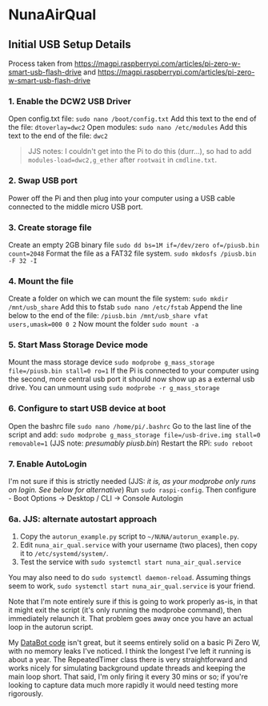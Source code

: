 # NunaAirQual

## Initial USB Setup Details

Process taken from https://magpi.raspberrypi.com/articles/pi-zero-w-smart-usb-flash-drive and https://magpi.raspberrypi.com/articles/pi-zero-w-smart-usb-flash-drive

### 1. Enable the DCW2 USB Driver

Open config.txt file: `sudo nano /boot/config.txt`
Add this text to the end of the file: `dtoverlay=dwc2`
Open modules: `sudo nano /etc/modules`
Add this text to the end of the file: `dwc2`

> JJS notes:
> I couldn't get into the Pi to do this (durr...), so had to add `modules-load=dwc2,g_ether` after `rootwait` in `cmdline.txt`.

### 2. Swap USB port

Power off the Pi and then plug into your computer using a USB cable connected to the middle micro USB port.

### 3. Create storage file

Create an empty 2GB binary file `sudo dd bs=1M if=/dev/zero of=/piusb.bin count=2048`
Format the file as a FAT32 file system. `sudo mkdosfs /piusb.bin -F 32 -I`

### 4. Mount the file

Create a folder on which we can mount the file system: `sudo mkdir /mnt/usb_share`
Add this to fstab `sudo nano /etc/fstab` Append the line below to the end of the file: `/piusb.bin /mnt/usb_share vfat users,umask=000 0 2`
Now mount the folder `sudo mount -a`

### 5. Start Mass Storage Device mode

Mount the mass storage device `sudo modprobe g_mass_storage file=/piusb.bin stall=0 ro=1`
If the Pi is connected to your computer using the second, more central usb port it should now show up as a external usb drive.
You can unmount using `sudo modprobe -r g_mass_storage`

### 6. Configure to start USB device at boot

Open the bashrc file `sudo nano /home/pi/.bashrc`
Go to the last line of the script and add: `sudo modprobe g_mass_storage file=/usb-drive.img stall=0 removable=1` (JJS note: *presumably piusb.bin*)
Restart the RPi: `sudo reboot`

### 7. Enable AutoLogin

I'm not sure if this is strictly needed (JJS: *it is, as your modprobe only runs on login. See below for alternative*)
Run `sudo raspi-config`.
Then configure - Boot Options -> Desktop / CLI -> Console Autologin

### 6a. JJS: alternate autostart approach

1. Copy the `autorun_example.py` script to `~/NUNA/autorun_example.py`.
2. Edit `nuna_air_qual.service` with your username (two places), then copy it to `/etc/systemd/system/`.
3. Test the service with `sudo systemctl start nuna_air_qual.service`

You may also need to do `sudo systemctl daemon-reload`. Assuming things seem to work, `sudo systemctl start nuna_air_qual.service` is your friend.

Note that I'm note entirely sure if this is going to work properly as-is, in that it might exit the script (it's only running the modprobe command), then immediately relaunch it. That problem goes away once you have an actual loop in the autorun script.

My [DataBot code](https://github.com/jjsanderson/DataBot/blob/main/databot.py) isn't great, but it seems entirely solid on a basic Pi Zero W, with no memory leaks I've noticed. I think the longest I've left it running is about a year. The RepeatedTimer class there is very straightforward and works nicely for simulating background update threads and keeping the main loop short. That said, I'm only firing it every 30 mins or so; if you're looking to capture data much more rapidly it would need testing more rigorously.
